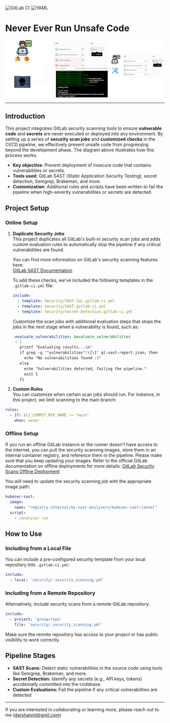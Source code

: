 ![GitLab CI](https://img.shields.io/badge/gitlab%20ci-%23181717.svg?style=for-the-badge&logo=gitlab&logoColor=white)
![YAML](https://img.shields.io/badge/yaml-%23ffffff.svg?style=for-the-badge&logo=yaml&logoColor=151515)
# Never Ever Run Unsafe Code

![Never Run Unsafe Code](./images/neruc.png)

---

## Introduction

This project integrates GitLab security scanning tools to ensure **vulnerable code** and **secrets** are never executed or deployed into any environment. By setting up a series of **security scan jobs** and **customized checks** in the CI/CD pipeline, we effectively prevent unsafe code from progressing beyond the development phase. The diagram above illustrates how this process works.

- **Key objective**: Prevent deployment of insecure code that contains vulnerabilities or secrets.
- **Tools used**: GitLab SAST (Static Application Security Testing), secret detection, Semgrep, Brakeman, and more.
- **Customization**: Additional rules and scripts have been written to fail the pipeline when high-severity vulnerabilities or secrets are detected.

## Project Setup

### Online Setup

1. **Duplicate Security Jobs**  
   This project duplicates all GitLab's built-in security scan jobs and adds custom evaluation rules to automatically stop the pipeline if any critical vulnerabilities are found.
   
   You can find more information on GitLab's security scanning features here:  
   [GitLab SAST Documentation](https://docs.gitlab.com/ee/user/application_security/sast/)  
   
   To add these checks, we've included the following templates in the `.gitlab-ci.yml` file:
   
   ```yaml
   include:
     - template: Security/SAST-IaC.gitlab-ci.yml
     - template: Security/SAST.gitlab-ci.yml
     - template: Security/Secret-Detection.gitlab-ci.yml
   ```
   Customize the scan jobs with additional evaluation steps that stops the jobs in the next stage when a vulnerability is found, such as:
   ```yaml
   .evaluate_vulnerabilities: &evaluate_vulnerabilities
    - |
      printf "Evaluating results...\n"
      if grep -q '"vulnerabilities":\[\]' gl-sast-report.json; then
        echo "No vulnerabilities found :)"
      else
        echo "Vulnerabilities detected, failing the pipeline."
        exit 1
      fi
   ```
2. **Custom Rules**  
You can customize when certain scan jobs should run. For instance, in this project, we limit scanning to the main branch:

```yaml
rules:
  - if: $CI_COMMIT_REF_NAME != "main"
    when: never
```

### Offline Setup
If you run an offline GitLab instance or the runner doesn't have access to the internet, you can pull the security scanning images, store them in an internal container registry, and reference them in the pipeline. Please make sure that you keep updating your images.
Refer to the official GitLab documentation on offline deployments for more details: [GitLab Security Scans Offline Deployment](!https://docs.gitlab.com/ee/user/application_security/offline_deployments/)

You will need to update the security scanning job with the appropriate image path:

```yaml
kubesec-sast:
  image:
    name: "registry.internal/my-sast-analyzers/kubesec-sast:latest"
  script:
    - /analyzer run
```

## How to Use

### Including from a Local File
You can include a pre-configured security template from your local repository into `.gitlab-ci.yml`:
```yaml
include:
  - local: 'security/.security_scanning.yml'
```


### Including from a Remote Repository
Alternatively, include security scans from a remote GitLab repository:

```yaml
include:
  - project: 'group/repo'
    file: 'security/.security_scanning.yml'
```
Make sure the remote repository has access to your project or has public visibility to work correctly.

## Pipeline Stages
- **SAST Scans:** Detect static vulnerabilities in the source code using tools like Semgrep, Brakeman, and more.
- **Secret Detection:** Identify any secrets (e.g., API keys, tokens) accidentally committed into the codebase.
- **Custom Evaluations:** Fail the pipeline if any critical vulnerabilities are detected

---
If you are interested in collaborating or learning more, please reach out to me (<darshannij@gmil.com>)
   
